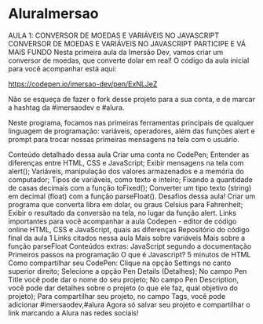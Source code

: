 # AluraImersao
AULA 1: CONVERSOR DE MOEDAS E VARIÁVEIS NO JAVASCRIPT
CONVERSOR DE MOEDAS E VARIÁVEIS NO JAVASCRIPT
PARTICIPE E VÁ MAIS FUNDO
Nesta primeira aula da Imersão Dev, vamos criar um conversor de moedas, que converte dolar em real! O código da aula inicial para você acompanhar está aqui:

https://codepen.io/imersao-dev/pen/ExNLJeZ

Não se esqueça de fazer o fork desse projeto para a sua conta, e de marcar a hashtag da #imersaodev e #alura.

Neste programa, focamos nas primeiras ferramentas principais de qualquer linguagem de programação: variáveis, operadores, além das funções alert e prompt para trocar nossas primeiras mensagens na tela com o usuário.

Conteúdo detalhado dessa aula
Criar uma conta no CodePen;
Entender as diferenças entre HTML, CSS e JavaScript;
Exibir mensagens na tela com alert();
Variáveis, manipulação dos valores armazenados e a memória do computador;
Tipos de variáveis, como texto e inteiro;
Fixando a quantidade de casas decimais com a função toFixed();
Converter um tipo texto (string) em decimal (float) com a função parseFloat().
Desafios dessa aula!
Criar um programa que converta libra em dolar, ou graus Celsius para Fahrenheit;
Exibir o resultado da conversão na tela, no lugar da função alert.
Links importantes para você acompanhar a aula
Codepen - editor de código online
HTML, CSS e JavaScript, quais as diferenças
Repositório do código final da aula 1
Links citados nessa aula
Mais sobre variáveis
Mais sobre a função parseFloat
Conteúdos extras:
JavaScript segundo a documentação
Primeiros passos na programação
O que é Javascript?
5 minutos de HTML
Como compartilhar seu CodePen:
Clique na opção Settings no canto superior direito;
Selecione a opção Pen Details (Detalhes);
No campo Pen Title você pode dar o nome do seu projeto;
No campo Pen Description, você pode dar detalhes sobre o projeto (o que ele faz, qual objetivo do projeto);
Para compartilhar seu projeto, no campo Tags, você pode adicionar #imersaodev,#alura
Agora só salvar seu projeto e compartilhar o link marcando a Alura nas redes sociais!
